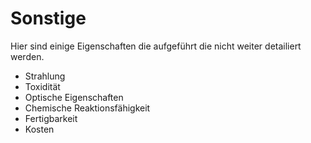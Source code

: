 # Sonstige
Hier sind einige Eigenschaften die aufgeführt die nicht weiter detailiert werden.

- Strahlung
- Toxidität
- Optische Eigenschaften
- Chemische Reaktionsfähigkeit
- Fertigbarkeit
- Kosten

